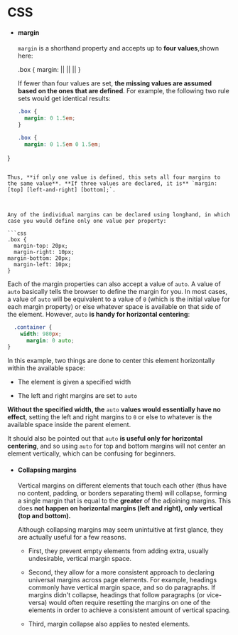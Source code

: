 # CSS

- #### margin

  `margin` is a shorthand property and accepts up to **four values**,shown here:

  .box {
  margin: <margin-top> || <margin-right> || <margin-bottom> || <margin-left>
  }

  

  If fewer than four values are set, **the missing values are assumed based on the ones that are defined**. For example, the following two rule sets would get identical results:
  
  ```css
  .box {
    margin: 0 1.5em;
  }
  
  .box {
    margin: 0 1.5em 0 1.5em;
}
  ```

  Thus, **if only one value is defined, this sets all four margins to the same value**. **If three values are declared, it is** `margin: [top] [left-and-right] [bottom];`.

  
  
  Any of the individual margins can be declared using longhand, in which case you would define only one value per property:
  
  ```css
  .box {
    margin-top: 20px;
    margin-right: 10px;
  margin-bottom: 20px;
    margin-left: 10px;
}
  ```
  
  
  
  Each of the margin properties can also accept a value of `auto`. A value of `auto` basically tells the browser to define the margin for you. In most cases, a value of `auto` will be equivalent to a value of `0` (which is the initial value for each margin property) or else whatever space is available on that side of the element. However, `auto` **is handy for horizontal centering**:
  
```css
  .container {
    width: 980px;
      margin: 0 auto;
}
  ```
  
  In this example, two things are done to center this element horizontally within the available space:
  
  - The element is given a specified width
  
  - The left and right margins are set to `auto`
  
    
  
  **Without the specified width, the** `auto` **values would essentially have no effect**, setting the left and right margins to `0` or else to whatever is the available space inside the parent element.
  
  It should also be pointed out that `auto` **is useful only for horizontal centering**, and so using `auto` for top and bottom margins will not center an element vertically, which can be confusing for beginners.
  
  
  
- #### Collapsing margins
  Vertical margins on different elements that touch each other (thus have no content, padding, or borders separating them) will collapse, forming a single margin that is equal to the **greater** of the adjoining margins. This does **not happen on horizontal margins (left and right),** **only vertical (top and bottom).**

   Although collapsing margins may seem unintuitive at first glance, they are actually useful for a few reasons.

  - First, they prevent empty elements from adding extra, usually undesirable, vertical margin space.

  - Second, they allow for a more consistent approach to declaring universal margins across page elements. For example, headings commonly have vertical margin space, and so do paragraphs. If margins didn't collapse, headings that follow paragraphs (or vice-versa) would often require resetting the margins on one of the elements in order to achieve a consistent amount of vertical spacing.

  - Third, margin collapse also applies to nested elements.